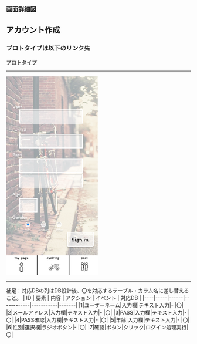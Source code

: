 ### 画面詳細図
## アカウント作成
### プロトタイプは以下のリンク先
[プロトタイプ](https://www.figma.com/file/YLXi0XXJfyq6239uKAU8LF/cyclinger?node-id=103%3A548)
*****
<img src="./img/Signup.png" width="250">

*****

補足：対応DBの列はDB設計後、〇を対応するテーブル・カラム名に差し替えること。
| ID | 要素 | 内容 | アクション | イベント | 対応DB |
|----|-----|------|------------|-----------|-------|
|1|ユーザーネーム|入力欄|テキスト入力|-       |〇|
|2|メールアドレス|入力欄|テキスト入力|-       |〇|
|3|PASS|入力欄|テキスト入力|-       |〇|
|4|PASS確認|入力欄|テキスト入力|-       |〇|
|5|年齢|入力欄|テキスト入力|-       |〇|
|6|性別|選択欄|ラジオボタン|-       |〇|
|7|確認|ボタン|クリック|ログイン処理実行|〇|
